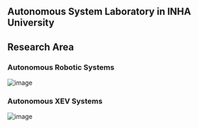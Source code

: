 ## Autonomous System Laboratory in INHA University

## Research Area

### Autonomous Robotic Systems
![image](https://github.com/user-attachments/assets/50dc480a-f2ab-4a48-8148-3c04f5822fdf)

### Autonomous XEV Systems
![image](https://github.com/user-attachments/assets/1c565911-e07c-466d-a99f-d659f8b62b4a)

<!--

**Here are some ideas to get you started:**

🙋‍♀️ A short introduction - what is your organization all about?
🌈 Contribution guidelines - how can the community get involved?
👩‍💻 Useful resources - where can the community find your docs? Is there anything else the community should know?
🍿 Fun facts - what does your team eat for breakfast?
🧙 Remember, you can do mighty things with the power of [Markdown](https://docs.github.com/github/writing-on-github/getting-started-with-writing-and-formatting-on-github/basic-writing-and-formatting-syntax)
-->
